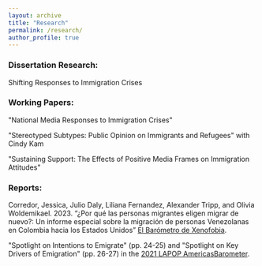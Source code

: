 ```yaml
---
layout: archive
title: "Research"
permalink: /research/
author_profile: true
---
```


### Dissertation Research: 

Shifting Responses to Immigration Crises

### Working Papers: 

"National Media Responses to Immigration Crises"

"Stereotyped Subtypes: Public Opinion on Immigrants and Refugees" with Cindy Kam

"Sustaining Support: The Effects of Positive Media Frames on Immigration Attitudes"

### Reports:

Corredor, Jessica, Julio Daly, Liliana Fernandez, Alexander Tripp, and Olivia Woldemikael. 2023. “¿Por qué las personas migrantes eligen migrar de nuevo?: Un informe especial sobre la migración de personas Venezolanas en Colombia hacia los Estados Unidos” [El Barómetro de Xenofobia](http://barometrodexenofobia.org/wp-content/uploads/2023/06/Informe-Darien.pdf).

"Spotlight on Intentions to Emigrate" (pp. 24-25) and "Spotlight on Key Drivers of Emigration" (pp. 26-27) 
in the [2021 LAPOP AmericasBarometer](https://www.vanderbilt.edu/lapop/ab2021/2021_LAPOP_AmericasBarometer_2021_Pulse_of_Democracy.pdf). 






